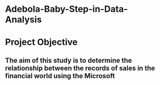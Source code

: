 # Adebola-Baby-Step-in-Data-Analysis


# Project Objective
## The aim of this study is to determine the relationship between the records of sales in the financial world using the Microsoft 
